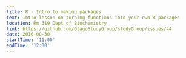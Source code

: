 ```yaml
---
title: R - Intro to making packages
text: Intro lesson on turning functions into your own R packages
location: Rm 319 Dept of Biochemistry
link: https://github.com/OtagoStudyGroup/studyGroup/issues/44
date: 2016-08-30
startTime: '11:00'
endTime: '12:00'
---
```

